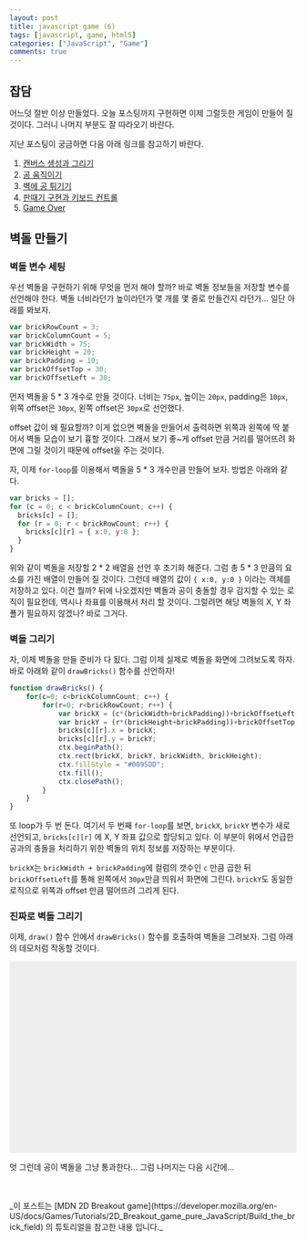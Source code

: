 ```yaml
---
layout: post
title: javascript game (6)
tags: [javascript, game, html5]
categories: ["JavaScript", "Game"]
comments: true
---
```


## 잡담

어느덧 절반 이상 만들었다. 오늘 포스팅까지 구현하면 이제 그럴듯한 게임이 만들어 질 것이다. 그러니 나머지 부분도 잘 따라오기 바란다.

지난 포스팅이 궁금하면 다음 아래 링크를 참고하기 바란다.

1. [캔버스 생성과 그리기](/2017/04/17/js-game-01/)
2. [공 움직이기](/2017/04/18/js-game-02/)
3. [벽에 공 튀기기](/2017/04/19/js-game-03/)
4. [판때기 구현과 키보드 컨트롤](/2017/04/20/js-game-04/)
5. [Game Over](/2017/04/21/js-game-05/)


## 벽돌 만들기

### 벽돌 변수 세팅

우선 벽돌을 구현하기 위해 무엇을 먼저 해야 할까? 바로 벽돌 정보들을 저장할 변수를 선언해야 한다. 벽돌 너비라던가 높이라던가 몇 개를 몇 줄로 만들건지 라던가... 일단 아래를 봐보자.

```javascript
var brickRowCount = 3;
var brickColumnCount = 5;
var brickWidth = 75;
var brickHeight = 20;
var brickPadding = 10;
var brickOffsetTop = 30;
var brickOffsetLeft = 30;
```

먼저 벽돌을 5 * 3 개수로 만들 것이다. 너비는 `75px`, 높이는 `20px`, padding은 `10px`, 위쪽 offset은 `30px`, 왼쪽 offset은 `30px`로 선언했다.

offset 값이 왜 필요할까? 이게 없으면 벽돌을 만들어서 출력하면 위쪽과 왼쪽에 딱 붙어서 벽돌 모습이 보기 흉할 것이다. 그래서 보기 좋~게 offset 만큼 거리를 떨어뜨려 화면에 그릴 것이기 때문에 offset을 주는 것이다.

자, 이제 `for-loop`를 이용해서 벽돌을 5 * 3 개수만큼 만들어 보자. 방법은 아래와 같다.

```javascript
var bricks = [];
for (c = 0; c < brickColumnCount; c++) {
  bricks[c] = [];
  for (r = 0; r < brickRowCount; r++) {
    bricks[c][r] = { x:0, y:0 };
  }
}
```

위와 같이 벽돌을 저장할 2 * 2 배열을 선언 후 초기화 해준다.  그럼 총 5 * 3 만큼의 요소를 가진 배열이 만들어 질 것이다. 그런데 배열의 값이 `{ x:0, y:0 }` 이라는 객체를 저장하고 있다. 이건 뭘까? 뒤에 나오겠지만 벽돌과 공이 충돌할 경우 감지할 수 있는 로직이 필요한데, 역시나 좌표를 이용해서 처리 할 것이다. 그럴려면 해당 벽돌의 X, Y 좌푤가 필요하지 않겠나? 바로 그거다.


### 벽돌 그리기

자, 이제 벽돌을 만들 준비가 다 됬다. 그럼 이제 실제로 벽돌을 화면에 그려보도록 하자. 바로 아래와 같이 `drawBricks()` 함수를 선언하자!

```javascript
function drawBricks() {
    for(c=0; c<brickColumnCount; c++) {
        for(r=0; r<brickRowCount; r++) {
            var brickX = (c*(brickWidth+brickPadding))+brickOffsetLeft;
            var brickY = (r*(brickHeight+brickPadding))+brickOffsetTop;
            bricks[c][r].x = brickX;
            bricks[c][r].y = brickY;
            ctx.beginPath();
            ctx.rect(brickX, brickY, brickWidth, brickHeight);
            ctx.fillStyle = "#0095DD";
            ctx.fill();
            ctx.closePath();
        }
    }
}
```

또 loop가 두 번 돈다. 여기서 두 번째 `for-loop`를 보면, `brickX`, `brickY` 변수가 새로 선언되고, `bricks[c][r]` 에 X, Y 좌표 값으로 할당되고 있다. 이 부분이 위에서 언급한 공과의 충돌을 처리하기 위한 벽돌의 위치 정보를 저장하는 부분이다.

`brickX`는 `brickWidth + brickPadding`에 컬럼의 갯수인 `c` 만큼 곱한 뒤 `brickOffsetLeft`를 통해 왼쪽에서 `30px`만큼 띄워서 화면에 그린다. `brickY`도 동일한 로직으로 위쪽과 offset 만큼 떨어뜨려 그리게 된다.

### 진짜로 벽돌 그리기

이제, `draw()` 함수 안에서 `drawBricks()` 함수를 호출하여 벽돌을 그려보자. 그럼 아래의 데모처럼 작동할 것이다.

<body>
<style>
  * {padding: 0; margin: 0; }
  canvas {background: #eee; display: block; margin: 0 auto;}
</style>
  <canvas id="myCanvas" width="480" height="320"></canvas>

<script>
var canvas = document.getElementById("myCanvas");
var ctx = canvas.getContext("2d");
var ballRadius = 10;
var x = canvas.width/2;
var y = canvas.height-30;
var dx = 2;
var dy = -2;
var paddleHeight = 10;
var paddleWidth = 75;
var paddleX = (canvas.width-paddleWidth)/2;
var rightPressed = false;
var leftPressed = false;

var brickRowCount = 3;
var brickColumnCount = 5;
var brickWidth = 75;
var brickHeight = 20;
var brickPadding = 10;
var brickOffsetTop = 30;
var brickOffsetLeft = 30;
var bricks = [];
for (c = 0; c < brickColumnCount; c++) {
  bricks[c] = [];
  for (r = 0; r < brickRowCount; r++) {
    bricks[c][r] = { x:0, y:0 };
  }
}

document.addEventListener("keydown", keyDownHandler, false);
document.addEventListener("keyup", keyUpHandler, false);

function keyDownHandler(e) {
    if(e.keyCode == 39) {
        rightPressed = true;
    }
    else if(e.keyCode == 37) {
        leftPressed = true;
    }
}
function keyUpHandler(e) {
    if(e.keyCode == 39) {
        rightPressed = false;
    }
    else if(e.keyCode == 37) {
        leftPressed = false;
    }
}

function drawBricks() {
    for(c=0; c<brickColumnCount; c++) {
        for(r=0; r<brickRowCount; r++) {
            var brickX = (c*(brickWidth+brickPadding))+brickOffsetLeft;
            var brickY = (r*(brickHeight+brickPadding))+brickOffsetTop;
            bricks[c][r].x = brickX;
            bricks[c][r].y = brickY;
            ctx.beginPath();
            ctx.rect(brickX, brickY, brickWidth, brickHeight);
            ctx.fillStyle = "#0095DD";
            ctx.fill();
            ctx.closePath();
        }
    }
}

function drawBall() {
    ctx.beginPath();
    ctx.arc(x, y, ballRadius, 0, Math.PI*2);
    ctx.fillStyle = "#0095DD";
    ctx.fill();
    ctx.closePath();
}
function drawPaddle() {
    ctx.beginPath();
    ctx.rect(paddleX, canvas.height-paddleHeight, paddleWidth, paddleHeight);
    ctx.fillStyle = "#0095DD";
    ctx.fill();
    ctx.closePath();
}

function draw() {
    ctx.clearRect(0, 0, canvas.width, canvas.height);
    drawBricks();
    drawBall();
    drawPaddle();

    if(x + dx > canvas.width-ballRadius || x + dx < ballRadius) {
        dx = -dx;
    }
    if(y + dy < ballRadius) {
        dy = -dy;
    }
    else if(y + dy > canvas.height-ballRadius) {
        if(x > paddleX && x < paddleX + paddleWidth) {
            dy = -dy;
        }
        else {
            <!-- alert("GAME OVER"); -->
            <!-- document.location.reload(); -->
            return;
        }
    }

    if(rightPressed && paddleX < canvas.width-paddleWidth) {
        paddleX += 7;
    }
    else if(leftPressed && paddleX > 0) {
        paddleX -= 7;
    }

    x += dx;
    y += dy;
}
setInterval(draw, 10);
</script>
</body>

엇 그런데 공이 벽돌을 그냥 통과한다... 그럼 나머지는 다음 시간에...

<br/>
<br/>
_이 포스트는 [MDN 2D Breakout game](https://developer.mozilla.org/en-US/docs/Games/Tutorials/2D_Breakout_game_pure_JavaScript/Build_the_brick_field) 의 튜토리얼을 참고한 내용 입니다._
